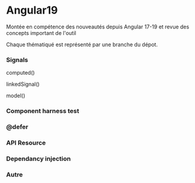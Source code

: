 # Angular19

Montée en compétence des nouveautés depuis Angular 17-19 et revue des concepts important de l'outil

Chaque thématiqué est représenté par une branche du dépot.

### Signals

computed()

linkedSignal()

model()

### Component harness test

### @defer

### API Resource

### Dependancy injection

### Autre